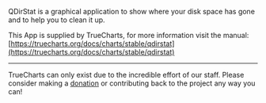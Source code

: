 QDirStat is a graphical application to show where your disk space has gone and to help you to clean it up.

This App is supplied by TrueCharts, for more information visit the manual: [https://truecharts.org/docs/charts/stable/qdirstat](https://truecharts.org/docs/charts/stable/qdirstat)

---

TrueCharts can only exist due to the incredible effort of our staff.
Please consider making a [donation](https://truecharts.org/docs/about/sponsor) or contributing back to the project any way you can!
